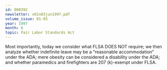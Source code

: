 ```yaml
---
id: 000392
newsletter: v01n03jun1997.pdf
volume_issue: 01-03
year: 1997
month: 6
topic: Fair Labor Standards Act
---
```


Most importantly, today we consider what FLSA DOES NOT require; we then analyze whether indefinite leave may be a “reasonable accommodation” under the ADA; mere obesity can be considered a disability under the ADA; and whether paramedics and firefighters are 207 (k)-exempt under FLSA.
